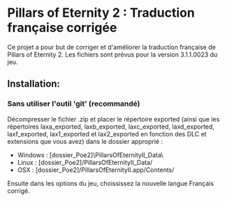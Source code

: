 # Pillars of Eternity 2 : Traduction française corrigée

Ce projet a pour but de corriger et d'améliorer la traduction française de Pillars of Eternity 2. Les fichiers sont prévus pour la version 3.1.1.0023 du jeu.

## Installation:

### Sans utiliser l'outil 'git' (recommandé)
Décompresser le fichier .zip et placer le répertoire exported (ainsi que les répertoires laxa_exported, laxb_exported, laxc_exported, laxd_exported, laxf_exported, lax1_exported et lax2_exported en fonction des DLC et extensions que vous avez) dans le dossier approprié :

 * Windows : [dossier_Poe2]\PillarsOfEternityII_Data\
 * Linux : [dossier_Poe2]/PillarsOfEternityII_Data/
 * OSX : [dossier_Poe2]/PillarsOfEternityII.app/Contents/

Ensuite dans les options du jeu, choississez la nouvelle langue Français corrigé.
